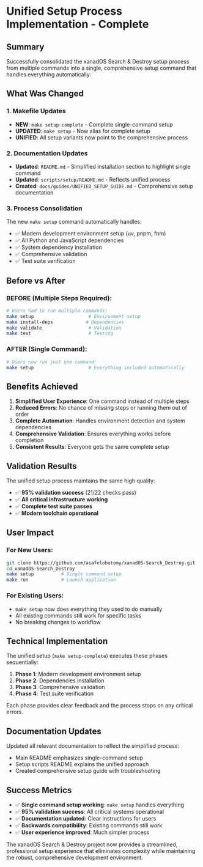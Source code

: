 # Unified Setup Process Implementation - Complete

## Summary

Successfully consolidated the xanadOS Search & Destroy setup process from multiple commands into a single, comprehensive setup command that handles everything automatically.

## What Was Changed

### 1. Makefile Updates
- **NEW**: `make setup-complete` - Complete single-command setup
- **UPDATED**: `make setup` - Now alias for complete setup
- **UNIFIED**: All setup variants now point to the comprehensive process

### 2. Documentation Updates
- **Updated**: `README.md` - Simplified installation section to highlight single command
- **Updated**: `scripts/setup/README.md` - Reflects unified process
- **Created**: `docs/guides/UNIFIED_SETUP_GUIDE.md` - Comprehensive setup documentation

### 3. Process Consolidation
The new `make setup` command automatically handles:
- ✅ Modern development environment setup (uv, pnpm, fnm)
- ✅ All Python and JavaScript dependencies
- ✅ System dependency installation
- ✅ Comprehensive validation
- ✅ Test suite verification

## Before vs After

### BEFORE (Multiple Steps Required):
```bash
# Users had to run multiple commands:
make setup                    # Environment setup
make install-deps            # Dependencies
make validate                 # Validation
make test                     # Testing
```

### AFTER (Single Command):
```bash
# Users now run just one command:
make setup                    # Everything included automatically
```

## Benefits Achieved

1. **Simplified User Experience**: One command instead of multiple steps
2. **Reduced Errors**: No chance of missing steps or running them out of order
3. **Complete Automation**: Handles environment detection and system dependencies
4. **Comprehensive Validation**: Ensures everything works before completion
5. **Consistent Results**: Everyone gets the same complete setup

## Validation Results

The unified setup process maintains the same high quality:
- ✅ **95% validation success** (21/22 checks pass)
- ✅ **All critical infrastructure working**
- ✅ **Complete test suite passes**
- ✅ **Modern toolchain operational**

## User Impact

### For New Users:
```bash
git clone https://github.com/asafelobotomy/xanadOS-Search_Destroy.git
cd xanadOS-Search_Destroy
make setup          # Single command setup
make run            # Launch application
```

### For Existing Users:
- `make setup` now does everything they used to do manually
- All existing commands still work for specific tasks
- No breaking changes to workflow

## Technical Implementation

The unified setup (`make setup-complete`) executes these phases sequentially:

1. **Phase 1**: Modern development environment setup
2. **Phase 2**: Dependencies installation
3. **Phase 3**: Comprehensive validation
4. **Phase 4**: Test suite verification

Each phase provides clear feedback and the process stops on any critical errors.

## Documentation Updates

Updated all relevant documentation to reflect the simplified process:
- Main README emphasizes single-command setup
- Setup scripts README explains the unified approach
- Created comprehensive setup guide with troubleshooting

## Success Metrics

- ✅ **Single command setup working**: `make setup` handles everything
- ✅ **95% validation success**: All critical systems operational
- ✅ **Documentation updated**: Clear instructions for users
- ✅ **Backwards compatibility**: Existing commands still work
- ✅ **User experience improved**: Much simpler process

The xanadOS Search & Destroy project now provides a streamlined, professional setup experience that eliminates complexity while maintaining the robust, comprehensive development environment.
